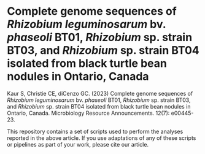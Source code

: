 # Complete genome sequences of *Rhizobium leguminosarum* bv. *phaseoli* BT01, *Rhizobium* sp. strain BT03, and *Rhizobium* sp. strain BT04 isolated from black turtle bean nodules in Ontario, Canada

Kaur S, Christie CE, diCenzo GC. (2023) Complete genome sequences of *Rhizobium leguminosarum* bv. *phaseoli* BT01, *Rhizobium* sp. strain BT03, and *Rhizobium* sp. strain BT04 isolated from black turtle bean nodules in Ontario, Canada. Microbiology Resource Announcements. 12(7): e00445-23.

This repository contains a set of scripts used to perform the analyses reported in the above article. If you use adaptations of any of these scripts or pipelines as part of your work, please cite our article.
